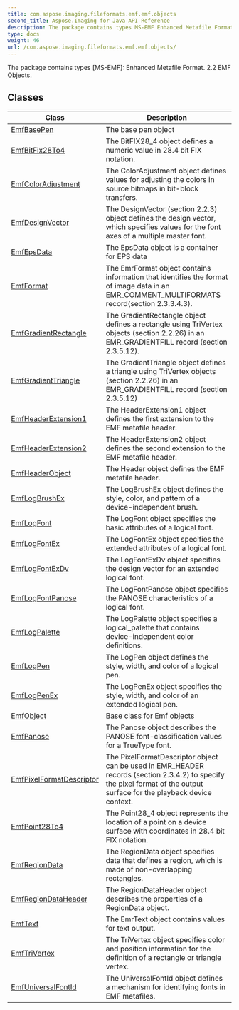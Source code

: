 ```yaml
---
title: com.aspose.imaging.fileformats.emf.emf.objects
second_title: Aspose.Imaging for Java API Reference
description: The package contains types MS-EMF Enhanced Metafile Format.
type: docs
weight: 46
url: /com.aspose.imaging.fileformats.emf.emf.objects/
---
```


The package contains types [MS-EMF]: Enhanced Metafile Format. 2.2 EMF Objects.


## Classes

| Class | Description |
| --- | --- |
| [EmfBasePen](../com.aspose.imaging.fileformats.emf.emf.objects/emfbasepen) | The base pen object |
| [EmfBitFix28To4](../com.aspose.imaging.fileformats.emf.emf.objects/emfbitfix28to4) | The BitFIX28\_4 object defines a numeric value in 28.4 bit FIX notation. |
| [EmfColorAdjustment](../com.aspose.imaging.fileformats.emf.emf.objects/emfcoloradjustment) | The ColorAdjustment object defines values for adjusting the colors in source bitmaps in bit-block transfers. |
| [EmfDesignVector](../com.aspose.imaging.fileformats.emf.emf.objects/emfdesignvector) | The DesignVector (section 2.2.3) object defines the design vector, which specifies values for the font axes of a multiple master font. |
| [EmfEpsData](../com.aspose.imaging.fileformats.emf.emf.objects/emfepsdata) | The EpsData object is a container for EPS data |
| [EmfFormat](../com.aspose.imaging.fileformats.emf.emf.objects/emfformat) | The EmrFormat object contains information that identifies the format of image data in an EMR\_COMMENT\_MULTIFORMATS record(section 2.3.3.4.3). |
| [EmfGradientRectangle](../com.aspose.imaging.fileformats.emf.emf.objects/emfgradientrectangle) | The GradientRectangle object defines a rectangle using TriVertex objects (section 2.2.26) in an EMR\_GRADIENTFILL record (section 2.3.5.12). |
| [EmfGradientTriangle](../com.aspose.imaging.fileformats.emf.emf.objects/emfgradienttriangle) | The GradientTriangle object defines a triangle using TriVertex objects (section 2.2.26) in an EMR\_GRADIENTFILL record (section 2.3.5.12) |
| [EmfHeaderExtension1](../com.aspose.imaging.fileformats.emf.emf.objects/emfheaderextension1) | The HeaderExtension1 object defines the first extension to the EMF metafile header. |
| [EmfHeaderExtension2](../com.aspose.imaging.fileformats.emf.emf.objects/emfheaderextension2) | The HeaderExtension2 object defines the second extension to the EMF metafile header. |
| [EmfHeaderObject](../com.aspose.imaging.fileformats.emf.emf.objects/emfheaderobject) | The Header object defines the EMF metafile header. |
| [EmfLogBrushEx](../com.aspose.imaging.fileformats.emf.emf.objects/emflogbrushex) | The LogBrushEx object defines the style, color, and pattern of a device-independent brush. |
| [EmfLogFont](../com.aspose.imaging.fileformats.emf.emf.objects/emflogfont) | The LogFont object specifies the basic attributes of a logical font. |
| [EmfLogFontEx](../com.aspose.imaging.fileformats.emf.emf.objects/emflogfontex) | The LogFontEx object specifies the extended attributes of a logical font. |
| [EmfLogFontExDv](../com.aspose.imaging.fileformats.emf.emf.objects/emflogfontexdv) | The LogFontExDv object specifies the design vector for an extended logical font. |
| [EmfLogFontPanose](../com.aspose.imaging.fileformats.emf.emf.objects/emflogfontpanose) | The LogFontPanose object specifies the PANOSE characteristics of a logical font. |
| [EmfLogPalette](../com.aspose.imaging.fileformats.emf.emf.objects/emflogpalette) | The LogPalette object specifies a logical\_palette that contains device-independent color definitions. |
| [EmfLogPen](../com.aspose.imaging.fileformats.emf.emf.objects/emflogpen) | The LogPen object defines the style, width, and color of a logical pen. |
| [EmfLogPenEx](../com.aspose.imaging.fileformats.emf.emf.objects/emflogpenex) | The LogPenEx object specifies the style, width, and color of an extended logical pen. |
| [EmfObject](../com.aspose.imaging.fileformats.emf.emf.objects/emfobject) | Base class for Emf objects |
| [EmfPanose](../com.aspose.imaging.fileformats.emf.emf.objects/emfpanose) | The Panose object describes the PANOSE font-classification values for a TrueType font. |
| [EmfPixelFormatDescriptor](../com.aspose.imaging.fileformats.emf.emf.objects/emfpixelformatdescriptor) | The PixelFormatDescriptor object can be used in EMR\_HEADER records (section 2.3.4.2) to specify the pixel format of the output surface for the playback device context. |
| [EmfPoint28To4](../com.aspose.imaging.fileformats.emf.emf.objects/emfpoint28to4) | The Point28\_4 object represents the location of a point on a device surface with coordinates in 28.4 bit FIX notation. |
| [EmfRegionData](../com.aspose.imaging.fileformats.emf.emf.objects/emfregiondata) | The RegionData object specifies data that defines a region, which is made of non-overlapping rectangles. |
| [EmfRegionDataHeader](../com.aspose.imaging.fileformats.emf.emf.objects/emfregiondataheader) | The RegionDataHeader object describes the properties of a RegionData object. |
| [EmfText](../com.aspose.imaging.fileformats.emf.emf.objects/emftext) | The EmrText object contains values for text output. |
| [EmfTriVertex](../com.aspose.imaging.fileformats.emf.emf.objects/emftrivertex) | The TriVertex object specifies color and position information for the definition of a rectangle or triangle vertex. |
| [EmfUniversalFontId](../com.aspose.imaging.fileformats.emf.emf.objects/emfuniversalfontid) | The UniversalFontId object defines a mechanism for identifying fonts in EMF metafiles. |
